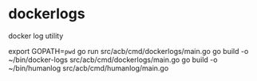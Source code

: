 # dockerlogs
docker log utility


export GOPATH=`pwd`
go run src/acb/cmd/dockerlogs/main.go
go build -o ~/bin/docker-logs src/acb/cmd/dockerlogs/main.go
go build -o ~/bin/humanlog src/acb/cmd/humanlog/main.go
